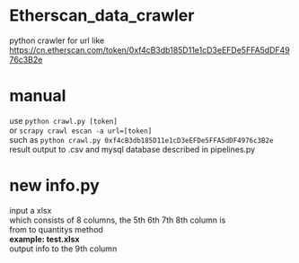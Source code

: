 # Etherscan_data_crawler
python crawler for url like https://cn.etherscan.com/token/0xf4cB3db185D11e1cD3eEFDe5FFA5dDF4976c3B2e
# manual
use `python crawl.py [token]`  
or `scrapy crawl escan -a url=[token]`  
such as `python crawl.py 0xf4cB3db185D11e1cD3eEFDe5FFA5dDF4976c3B2e`  
result output to .csv and mysql database described in pipelines.py
# new info.py
input a xlsx  
which consists of 8 columns, the 5th 6th 7th 8th column is  
from to quantitys method  
**example: test.xlsx**  
output info to the 9th column
